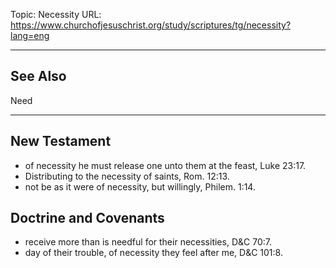 Topic: Necessity
URL: https://www.churchofjesuschrist.org/study/scriptures/tg/necessity?lang=eng

---

## See Also

Need

---

## New Testament

- of necessity he must release one unto them at the feast, Luke 23:17.
- Distributing to the necessity of saints, Rom. 12:13.
- not be as it were of necessity, but willingly, Philem. 1:14.

## Doctrine and Covenants

- receive more than is needful for their necessities, D&C 70:7.
- day of their trouble, of necessity they feel after me, D&C 101:8.

